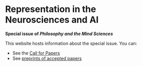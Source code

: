 # Representation in the Neurosciences and AI

**Special issue of _Philosophy and the Mind Sciences_**

This website hosts information about the special issue. You can:

- See the [Call for Papers](cfp.md)
- See [preprints of accepted papers](preprints.md)
